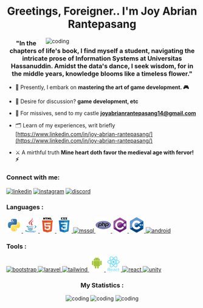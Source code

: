 <h1 align="center">Greetings, Foreigner.. I'm Joy Abrian Rantepasang</h1>
<img align="right" alt="coding" width="400" src="https://cdn.pixabay.com/animation/2022/09/07/08/55/08-55-43-_512.gif">
<h3 align="center">"In the chapters of life's book, I find myself a student, navigating the intricate prose of Information Systems at Universitas Hassanuddin. Amidst the data's dance, I seek wisdom, for in the middle years, knowledge blooms like a timeless flower."</h3>

- 🏰 Presently, I embark on **mastering the art of game development. 🎮**

- 💬 Desire for discussion? **game development, etc**

- 📜 For missives, send to my castle **joyabrianrantepasang14@gmail.com**

- 🗂️ Learn of my experiences, writ briefly [https://www.linkedin.com/in/joy-abrian-rantepasang/](https://www.linkedin.com/in/joy-abrian-rantepasang/)

- ⚔️ A mirthful truth **Mine heart doth favor the medieval age with fervor! ⚡**

<h3 align="left">Connect with me:</h3>
<p align="left">
  <a href="https://www.linkedin.com/in/joy-abrian-rantepasang/" target="blank"><img align="center" src="https://raw.githubusercontent.com/rahuldkjain/github-profile-readme-generator/master/src/images/icons/Social/linked-in-alt.svg" alt="linkedin" height="30" width="40" /></a>
  <a href="https://instagram.com/joyrantepasang" target="blank"><img align="center" src="https://raw.githubusercontent.com/rahuldkjain/github-profile-readme-generator/master/src/images/icons/Social/instagram.svg" alt="instagram" height="30" width="40" /></a>
  <a href="https://discordapp.com/users/614781306504609868" target="blank"><img align="center" src="https://assets-global.website-files.com/6257adef93867e50d84d30e2/636e0a6a49cf127bf92de1e2_icon_clyde_blurple_RGB.png" alt="discord" height="30" width="40" /></a>
</p>

<h3 align="left">Languages : </h3>
<p align="left"> 
  <a href="https://www.python.org" target="_blank" rel="noreferrer"> <img src="https://raw.githubusercontent.com/devicons/devicon/master/icons/python/python-original.svg" alt="python" width="40" height="40"/> </a> 
  <a href="https://www.java.com" target="_blank" rel="noreferrer"> <img src="https://raw.githubusercontent.com/devicons/devicon/master/icons/java/java-original.svg" alt="java" width="40" height="40"/> </a> 
  <a href="https://www.w3.org/html/" target="_blank" rel="noreferrer"> <img src="https://raw.githubusercontent.com/devicons/devicon/master/icons/html5/html5-original-wordmark.svg" alt="html5" width="40" height="40"/> </a> 
  <a href="https://www.w3schools.com/css/" target="_blank" rel="noreferrer"> <img src="https://raw.githubusercontent.com/devicons/devicon/master/icons/css3/css3-original-wordmark.svg" alt="css3" width="40" height="40"/> </a> 
  <a href="https://www.microsoft.com/en-us/sql-server" target="_blank" rel="noreferrer"> <img src="https://www.svgrepo.com/show/303229/microsoft-sql-server-logo.svg" alt="mssql" width="40" height="40"/> </a> 
  <a href="https://www.php.net" target="_blank" rel="noreferrer"> <img src="https://raw.githubusercontent.com/devicons/devicon/master/icons/php/php-original.svg" alt="php" width="40" height="40"/> </a> 
  <a href="https://www.w3schools.com/cs/" target="_blank" rel="noreferrer"> <img src="https://raw.githubusercontent.com/devicons/devicon/master/icons/csharp/csharp-original.svg" alt="csharp" width="40" height="40"/> </a> 
  <a href="https://www.w3schools.com/cpp/" target="_blank" rel="noreferrer"> <img src="https://raw.githubusercontent.com/devicons/devicon/master/icons/cplusplus/cplusplus-original.svg" alt="cplusplus" width="40" height="40"/> </a>  
  <a href="https://www.w3schools.com/js/" target="_blank" rel="noreferrer"> <img src="https://upload.wikimedia.org/wikipedia/commons/thumb/9/99/Unofficial_JavaScript_logo_2.svg/1200px-Unofficial_JavaScript_logo_2.svg.png" alt="android" width="40" height="40"/> </a>
</p>

<h3 align="left">Tools : </h3>
<p align="left"> 
</p>
  <a href="https://getbootstrap.com" target="_blank" rel="noreferrer"> <img src="https://pkp.sfu.ca/wp-content/uploads/2022/11/bootstrap-logo.png" alt="bootstrap" width="40" height="40"/> </a>
  <a href="https://laravel.com/" target="_blank" rel="noreferrer"> <img src="https://static-00.iconduck.com/assets.00/laravel-icon-497x512-uwybstke.png" alt="laravel" width="40" height="40"/> </a> 
  <a href="https://tailwindcss.com/" target="_blank" rel="noreferrer"> <img src="https://www.vectorlogo.zone/logos/tailwindcss/tailwindcss-icon.svg" alt="tailwind" width="40" height="40"/> </a>
  <a href="https://developer.android.com" target="_blank" rel="noreferrer"> <img src="https://raw.githubusercontent.com/devicons/devicon/master/icons/android/android-original-wordmark.svg" alt="android" width="40" height="40"/> </a>
  <a href="https://reactjs.org/" target="_blank" rel="noreferrer"> <img src="https://raw.githubusercontent.com/devicons/devicon/master/icons/react/react-original-wordmark.svg" alt="react" width="40" height="40"/> </a>
  <a href="https://godotengine.org/" target="_blank" rel="noreferrer"> <img src="https://upload.wikimedia.org/wikipedia/commons/thumb/6/6a/Godot_icon.svg/1200px-Godot_icon.svg.png" alt="react" width="40" height="40"/> </a>
  <a href="https://unity.com/" target="_blank" rel="noreferrer"> <img src="https://www.vectorlogo.zone/logos/unity3d/unity3d-icon.svg" alt="unity" width="40" height="40"/> </a> 
<br>

<h3 align="center">My Statistics : </h3>
<p align="center">
  <img alt="coding" width="400" height="180" src="https://github-readme-stats.vercel.app/api?username=JoyAbrian&theme=vue-dark&show_icons=true&hide_border=true&count_private=true">
  <img alt="coding" width="400" height="180" src="https://github-readme-streak-stats.herokuapp.com/?user=JoyAbrian&theme=vue-dark&hide_border=true">
  <img alt="coding" width="400" src="https://github-readme-stats.vercel.app/api/top-langs/?username=JoyAbrian&theme=vue-dark&show_icons=true&hide_border=true&layout=compact">
</p>
